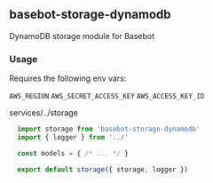 ## basebot-storage-dynamodb

DynamoDB storage module for Basebot

### Usage

Requires the following env vars:

`AWS_REGION`
`AWS_SECRET_ACCESS_KEY`
`AWS_ACCESS_KEY_ID`

services/../storage
```javascript
  import storage from 'basebot-storage-dynamodb'
  import { logger } from '../'

  const models = { /* ... */ }

  export default storage({ storage, logger })
```
